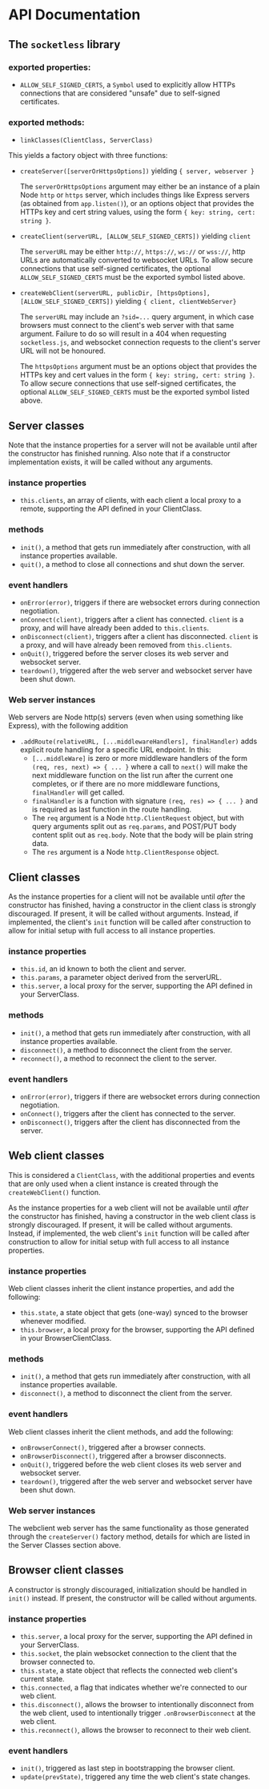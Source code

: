 # API Documentation

## **The `socketless` library**

### exported properties:

- `ALLOW_SELF_SIGNED_CERTS`, a `Symbol` used to explicitly allow HTTPs connections that are considered "unsafe" due to self-signed certificates.

### exported methods:

- `linkClasses(ClientClass, ServerClass)`

This yields a factory object with three functions:

- `createServer([serverOrHttpsOptions])` yielding `{ server, webserver }`

  The `serverOrHttpsOptions` argument may either be an instance of a plain Node `http` or `https` server, which includes things like Express servers (as obtained from `app.listen()`), or an options object that provides the HTTPs key and cert string values, using the form `{ key: string, cert: string }`.

- `createClient(serverURL, [ALLOW_SELF_SIGNED_CERTS])` yielding `client`

  The `serverURL` may be either `http://`, `https://`, `ws://` or `wss://`, http URLs are automatically converted to websocket URLs. To allow secure connections that use self-signed certificates, the optional `ALLOW_SELF_SIGNED_CERTS` must be the exported symbol listed above.

- `createWebClient(serverURL, publicDir, [httpsOptions], [ALLOW_SELF_SIGNED_CERTS])` yielding `{ client, clientWebServer}`

  The `serverURL` may include an `?sid=...` query argument, in which case browsers must connect to the client's web server with that same argument. Failure to do so will result in a 404 when requesting `socketless.js`, and websocket connection requests to the client's server URL will not be honoured.

  The `httpsOptions` argument must be an options object that provides the HTTPs key and cert values in the form `{ key: string, cert: string }`. To allow secure connections that use self-signed certificates, the optional `ALLOW_SELF_SIGNED_CERTS` must be the exported symbol listed above.

## **Server classes**

Note that the instance properties for a server will not be available until after the constructor has finished running. Also note that if a constructor implementation exists, it will be called without any arguments.

### instance properties

- `this.clients`, an array of clients, with each client a local proxy to a remote, supporting the API defined in your ClientClass.

### methods

- `init()`, a method that gets run immediately after construction, with all instance properties available.
- `quit()`, a method to close all connections and shut down the server.

### event handlers

- `onError(error)`, triggers if there are websocket errors during connection negotiation.
- `onConnect(client)`, triggers after a client has connected. `client` is a proxy, and will have already been added to `this.clients`.
- `onDisconnect(client)`, triggers after a client has disconnected. `client` is a proxy, and will have already been removed from `this.clients`.
- `onQuit()`, triggered before the server closes its web server and websocket server.
- `teardown()`, triggered after the web server and websocket server have been shut down.

### Web server instances

Web servers are Node http(s) servers (even when using something like Express), with the following addition

- `.addRoute(relativeURL, [...middlewareHandlers], finalHandler)` adds explicit route handling for a specific URL endpoint. In this:
  - `[...middleWare]` is zero or more middleware handlers of the form `(req, res, next) => { ... }` where a call to `next()` will make the next middleware function on the list run after the current one completes, or if there are no more middleware functions, `finalHandler` will get called.
  - `finalHandler` is a function with signature `(req, res) => { ... }` and is required as last function in the route handling.
  - The `req` argument is a Node `http.ClientRequest` object, but with query arguments split out as `req.params`, and POST/PUT body content split out as `req.body`. Note that the body will be plain string data.
  - The `res` argument is a Node `http.ClientResponse` object.

## **Client classes**

As the instance properties for a client will not be available until _after_ the constructor has finished, having a constructor in the client class is strongly discouraged. If present, it will be called without arguments. Instead, if implemented, the client's `init` function will be called after construction to allow for initial setup with full access to all instance properties.

### instance properties

- `this.id`, an id known to both the client and server.
- `this.params`, a parameter object derived from the serverURL.
- `this.server`, a local proxy for the server, supporting the API defined in your ServerClass.

### methods

- `init()`, a method that gets run immediately after construction, with all instance properties available.
- `disconnect()`, a method to disconnect the client from the server.
- `reconnect()`, a method to reconnect the client to the server.

### event handlers

- `onError(error)`, triggers if there are websocket errors during connection negotiation.
- `onConnect()`, triggers after the client has connected to the server.
- `onDisconnect()`, triggers after the client has disconnected from the server.

## **Web client classes**

This is considered a `ClientClass`, with the additional properties and events that are only used when a client instance is created through the `createWebClient()` function.

As the instance properties for a web client will not be available until _after_ the constructor has finished, having a constructor in the web client class is strongly discouraged. If present, it will be called without arguments. Instead, if implemented, the web client's `init` function will be called after construction to allow for initial setup with full access to all instance properties.

### instance properties

Web client classes inherit the client instance properties, and add the following:

- `this.state`, a state object that gets (one-way) synced to the browser whenever modified.
- `this.browser`, a local proxy for the browser, supporting the API defined in your BrowserClientClass.

### methods

- `init()`, a method that gets run immediately after construction, with all instance properties available.
- `disconnect()`, a method to disconnect the client from the server.

### event handlers

Web client classes inherit the client methods, and add the following:

- `onBrowserConnect()`, triggered after a browser connects.
- `onBrowserDisconnect()`, triggered after a browser disconnects.
- `onQuit()`, triggered before the web client closes its web server and websocket server.
- `teardown()`, triggered after the web server and websocket server have been shut down.

### Web server instances

The webclient web server has the same functionality as those generated through the `createServer()` factory method, details for which are listed in the Server Classes section above.

## **Browser client classes**

A constructor is strongly discouraged, initialization should be handled in `init()` instead. If present, the constructor will be called without arguments.

### instance properties

- `this.server`, a local proxy for the server, supporting the API defined in your ServerClass.
- `this.socket`, the plain websocket connection to the client that the browser connected to.
- `this.state`, a state object that reflects the connected web client's current state.
- `this.connected`, a flag that indicates whether we're connected to our web client.
- `this.disconnect()`, allows the browser to intentionally disconnect from the web client, used to intentionally trigger `.onBrowserDisconnect` at the web client.
- `this.reconnect()`, allows the browser to reconnect to their web client.

### event handlers

- `init()`, triggered as last step in bootstrapping the browser client.
- `update(prevState)`, triggered any time the web client's state changes.

